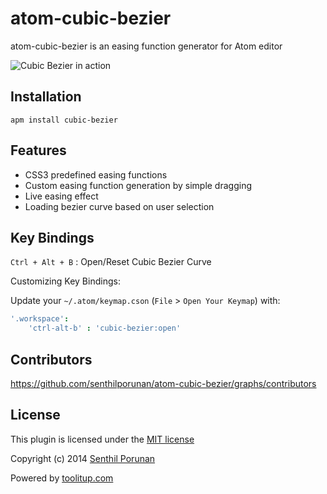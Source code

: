 atom-cubic-bezier
=================

atom-cubic-bezier  is an easing function generator for Atom editor

![Cubic Bezier in action](https://rawgit.com/senthilporunan/atom-cubic-bezier/master/resources/output.gif)

## Installation
```
apm install cubic-bezier
```

## Features
* CSS3 predefined easing functions
* Custom easing function generation by simple dragging
* Live easing effect
* Loading bezier curve based on user selection

## Key Bindings
`Ctrl + Alt + B` : Open/Reset Cubic Bezier Curve


Customizing Key Bindings:

Update your `~/.atom/keymap.cson` (`File` > `Open Your Keymap`) with:

```cson
'.workspace':
    'ctrl-alt-b' : 'cubic-bezier:open'
```



## Contributors
https://github.com/senthilporunan/atom-cubic-bezier/graphs/contributors


## License

This plugin is licensed under the [MIT license](https://github.com/senthilporunan/atom-cubic-bezier)

Copyright (c) 2014 [Senthil Porunan](http://www.toolitup.com)

Powered by [toolitup.com](http://www.toolitup.com)

